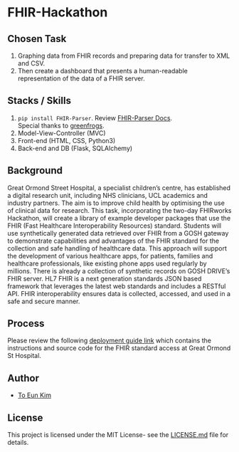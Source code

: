 # FHIR-Hackathon

## Chosen Task
1. Graphing data from FHIR records and preparing data for transfer to XML and CSV.
2. Then create a dashboard that presents a human-readable representation of the data of a FHIR server.

## Stacks / Skills
1. `pip install FHIR-Parser`. Review [FHIR-Parser Docs](https://fhir-parser.readthedocs.io/en/latest/index.html#).  
Special thanks to [greenfrogs](https://github.com/greenfrogs/).
2. Model-View-Controller (MVC)  
3. Front-end (HTML, CSS, Python3)
4. Back-end and DB (Flask, SQLAlchemy)  

## Background
Great Ormond Street Hospital, a specialist children’s centre, has established a digital research unit,
including NHS clinicians, UCL academics and industry partners. The aim is to improve child health
by optimising the use of clinical data for research.
This task, incorporating the two-day FHIRworks Hackathon, will create a library of example
developer packages that use the FHIR (Fast Healthcare Interoperability Resources) standard.
Students will use synthetically generated data retrieved over FHIR from a GOSH gateway to
demonstrate capabilities and advantages of the FHIR standard for the collection and safe handling
of healthcare data. This approach will support the development of various healthcare apps, for
patients, families and healthcare professionals, like existing phone apps used regularly by
millions. There is already a collection of synthetic records on GOSH DRIVE’s FHIR server.
HL7 FHIR is a next generation standards JSON based framework that leverages the latest web
standards and includes a RESTful API. FHIR interoperability ensures data is collected, accessed,
and used in a safe and secure manner.

## Process
Please review the following [deployment guide link](https://github.com/goshdrive/FHIRworks_2020) 
which contains the instructions and source code 
for the FHIR standard access at Great Ormond St Hospital.


## Author
* [To Eun Kim](https://github.com/kimdanny)

## License
This project is licensed under the MIT License- see the [LICENSE.md](LICENSE.md) file for details.